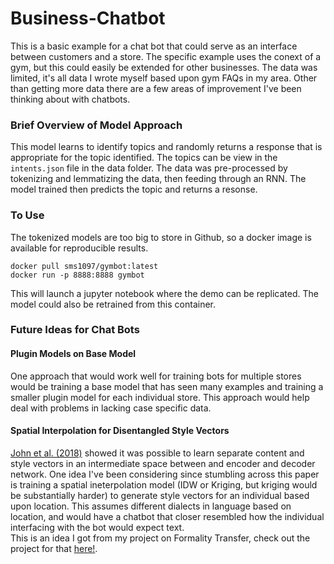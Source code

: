 # Business-Chatbot
This is a basic example for a chat bot that could serve as an interface between customers and a store. The specific 
example uses the conext of a gym, but this could easily be extended for other businesses. The data was limited, it's all data I wrote myself based upon gym FAQs in my area. Other than getting more data there are a few areas of improvement I've been thinking about with chatbots. 

### Brief Overview of Model Approach
This model learns to identify topics and randomly returns a response that is appropriate for the topic identified. The topics can be view in the `intents.json` file in the data folder. The data was pre-processed by tokenizing and lemmatizing the data, then feeding through an RNN. The model trained then predicts the topic and returns a resonse. 

### To Use
The tokenized models are too big to store in Github, so a docker image is available for reproducible results.
```
docker pull sms1097/gymbot:latest
docker run -p 8888:8888 gymbot
```
This will launch a jupyter notebook where the demo can be replicated. The model could also be retrained from this container. 

### Future Ideas for Chat Bots
#### Plugin Models on Base Model
One approach that would work well for training bots for multiple stores would be training a base model that has seen many examples and training a smaller plugin model for each individual store. This approach would help deal with problems in lacking case specific data. 

#### Spatial Interpolation for Disentangled Style Vectors
[John et al. (2018)](https://arxiv.org/pdf/1808.04339.pdf) showed it was possible to learn separate content and style vectors in an intermediate space between and encoder and decoder network. One idea I've been considering since stumbling across this paper is training a spatial ineterpolation model (IDW or Kriging, but kriging would be substantially harder) to generate style vectors for an individual based upon location. This assumes different dialects in language based on location, and would have a chatbot that closer resembled how the individual interfacing with the bot would expect text. <br>
This is an idea I got from my project on Formality Transfer, check out the project for that [here!](https://github.com/sms1097/formality-transfer).

